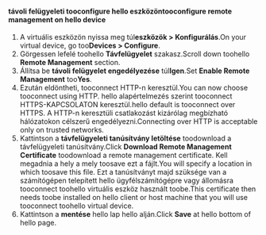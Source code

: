 
#### <a name="tooconfigure-remote-management-on-hello-device"></a><span data-ttu-id="4e383-101">távoli felügyeleti tooconfigure hello eszközön</span><span class="sxs-lookup"><span data-stu-id="4e383-101">tooconfigure remote management on hello device</span></span>
1. <span data-ttu-id="4e383-102">A virtuális eszközön nyissa meg túl**eszközök > Konfigurálás**.</span><span class="sxs-lookup"><span data-stu-id="4e383-102">On your virtual device, go too**Devices > Configure**.</span></span>
2. <span data-ttu-id="4e383-103">Görgessen lefelé toohello **Távfelügyelet** szakasz.</span><span class="sxs-lookup"><span data-stu-id="4e383-103">Scroll down toohello **Remote Management** section.</span></span>
3. <span data-ttu-id="4e383-104">Állítsa be **távoli felügyelet engedélyezése** túl**Igen**.</span><span class="sxs-lookup"><span data-stu-id="4e383-104">Set **Enable Remote Management** too**Yes**.</span></span>
4. <span data-ttu-id="4e383-105">Ezután eldöntheti, tooconnect HTTP-n keresztül.</span><span class="sxs-lookup"><span data-stu-id="4e383-105">You can now choose tooconnect using HTTP.</span></span> <span data-ttu-id="4e383-106">hello alapértelmezés szerint tooconnect HTTPS-KAPCSOLATON keresztül.</span><span class="sxs-lookup"><span data-stu-id="4e383-106">hello default is tooconnect over HTTPS.</span></span> <span data-ttu-id="4e383-107">A HTTP-n keresztüli csatlakozást kizárólag megbízható hálózatokon célszerű engedélyezni.</span><span class="sxs-lookup"><span data-stu-id="4e383-107">Connecting over HTTP is acceptable only on trusted networks.</span></span>
5. <span data-ttu-id="4e383-108">Kattintson a **távfelügyeleti tanúsítvány letöltése** toodownload a távfelügyeleti tanúsítvány.</span><span class="sxs-lookup"><span data-stu-id="4e383-108">Click **Download Remote Management Certificate** toodownload a remote management certificate.</span></span> <span data-ttu-id="4e383-109">Kell megadnia a hely a mely toosave ezt a fájlt.</span><span class="sxs-lookup"><span data-stu-id="4e383-109">You will specify a location in which toosave this file.</span></span> <span data-ttu-id="4e383-110">Ezt a tanúsítványt majd szüksége van a számítógépen telepített hello ügyfélszámítógépre vagy állomásra tooconnect toohello virtuális eszköz használt toobe.</span><span class="sxs-lookup"><span data-stu-id="4e383-110">This certificate then needs toobe installed on hello client or host machine that you will use tooconnect toohello virtual device.</span></span>
6. <span data-ttu-id="4e383-111">Kattintson a **mentése** hello lap hello alján.</span><span class="sxs-lookup"><span data-stu-id="4e383-111">Click **Save** at hello bottom of hello page.</span></span>

